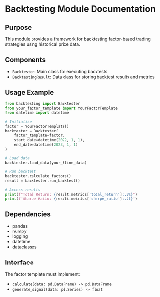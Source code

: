 # Backtesting Module Documentation

## Purpose
This module provides a framework for backtesting factor-based trading strategies using historical price data.

## Components
- `Backtester`: Main class for executing backtests
- `BacktestingResult`: Data class for storing backtest results and metrics

## Usage Example
```python
from backtesting import Backtester
from your_factor_template import YourFactorTemplate
from datetime import datetime

# Initialize
factor = YourFactorTemplate()
backtester = Backtester(
    factor_template=factor,
    start_date=datetime(2022, 1, 1),
    end_date=datetime(2023, 1, 1)
)

# Load data
backtester.load_data(your_kline_data)

# Run backtest
backtester.calculate_factors()
result = backtester.run_backtest()

# Access results
print(f"Total Return: {result.metrics['total_return']:.2%}")
print(f"Sharpe Ratio: {result.metrics['sharpe_ratio']:.2f}")
```

## Dependencies
- pandas
- numpy
- logging
- datetime
- dataclasses

## Interface
The factor template must implement:
- `calculate(data: pd.DataFrame) -> pd.DataFrame`
- `generate_signal(data: pd.Series) -> float`
